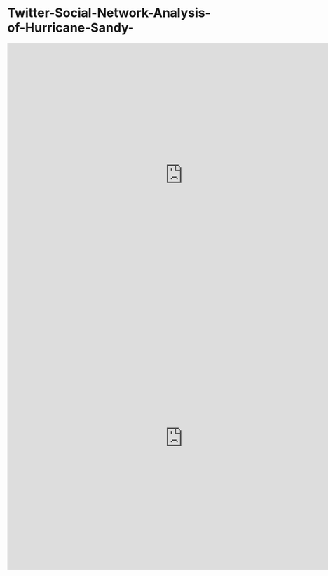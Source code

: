 # Twitter-Social-Network-Analysis-of-Hurricane-Sandy-

<iframe width="800" height="600" src="https://yuh2k.github.io/Twitter-Social-Network-Analysis-of-Hurricane-Sandy-/Correction%20Network/" frameborder="0" allow="accelerometer; autoplay; encrypted-media; gyroscope; picture-in-picture" allowfullscreen></iframe>


<iframe width="800" height="600" src="https://yuh2k.github.io/Twitter-Social-Network-Analysis-of-Hurricane-Sandy-/Correction%20Network/" frameborder="0" allow="accelerometer; autoplay; encrypted-media; gyroscope; picture-in-picture" allowfullscreen></iframe>
